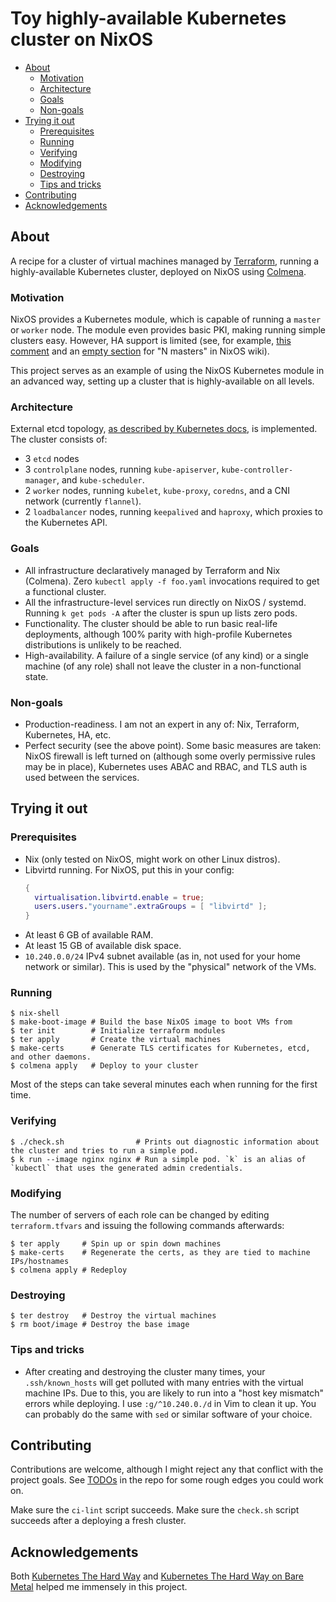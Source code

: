 # Toy highly-available Kubernetes cluster on NixOS

<!-- vim-markdown-toc GFM -->

* [About](#about)
    * [Motivation](#motivation)
    * [Architecture](#architecture)
    * [Goals](#goals)
    * [Non-goals](#non-goals)
* [Trying it out](#trying-it-out)
    * [Prerequisites](#prerequisites)
    * [Running](#running)
    * [Verifying](#verifying)
    * [Modifying](#modifying)
    * [Destroying](#destroying)
    * [Tips and tricks](#tips-and-tricks)
* [Contributing](#contributing)
* [Acknowledgements](#acknowledgements)

<!-- vim-markdown-toc -->

## About

A recipe for a cluster of virtual machines managed by [Terraform](https://www.terraform.io/),
running a highly-available Kubernetes cluster,
deployed on NixOS using [Colmena](https://github.com/zhaofengli/colmena).

### Motivation

NixOS provides a Kubernetes module, which is capable of running a `master` or `worker` node.
The module even provides basic PKI, making running simple clusters easy.
However, HA support is limited (see, for example,
[this comment](https://github.com/NixOS/nixpkgs/blob/acab4d1d4dff1e1bbe95af639fdc6294363cce66/nixos/modules/services/cluster/kubernetes/pki.nix#L329)
and an [empty section](https://nixos.wiki/wiki/Kubernetes#N_Masters_.28HA.29)
for "N masters" in NixOS wiki).

This project serves as an example of using the NixOS Kubernetes module in an advanced way,
setting up a cluster that is highly-available on all levels.

### Architecture

External etcd topology,
[as described by Kubernetes docs](https://kubernetes.io/docs/setup/production-environment/tools/kubeadm/ha-topology/#external-etcd-topology),
is implemented.
The cluster consists of:
* 3 `etcd` nodes
* 3 `controlplane` nodes, running
  `kube-apiserver`, `kube-controller-manager`, and `kube-scheduler`.
* 2 `worker` nodes, running `kubelet`, `kube-proxy`,
  `coredns`, and a CNI network (currently `flannel`).
* 2 `loadbalancer` nodes, running `keepalived` and `haproxy`,
  which proxies to the Kubernetes API.

### Goals
* All infrastructure declaratively managed by Terraform and Nix (Colmena).
  Zero `kubectl apply -f foo.yaml` invocations required to get a functional cluster.
* All the infrastructure-level services run directly on NixOS / systemd.
  Running `k get pods -A` after the cluster is spun up lists zero pods.
* Functionality. The cluster should be able to run basic real-life deployments,
  although 100% parity with high-profile Kubernetes distributions is unlikely to be reached.
* High-availability.
  A failure of a single service (of any kind) or a single machine (of any role)
  shall not leave the cluster in a non-functional state.

### Non-goals
* Production-readiness. I am not an expert in any of: Nix, Terraform, Kubernetes, HA, etc.
* Perfect security (see the above point).
  Some basic measures are taken: NixOS firewall is left turned on
  (although some overly permissive rules may be in place),
  Kubernetes uses ABAC and RBAC,
  and TLS auth is used between the services.

## Trying it out

### Prerequisites

* Nix (only tested on NixOS, might work on other Linux distros).
* Libvirtd running. For NixOS, put this in your config:
  ```nix
  {
    virtualisation.libvirtd.enable = true;
    users.users."yourname".extraGroups = [ "libvirtd" ];
  }
  ```
* At least 6 GB of available RAM.
* At least 15 GB of available disk space.
* `10.240.0.0/24` IPv4 subnet available (as in, not used for your home network or similar).
  This is used by the "physical" network of the VMs.

### Running

```console
$ nix-shell
$ make-boot-image # Build the base NixOS image to boot VMs from
$ ter init        # Initialize terraform modules
$ ter apply       # Create the virtual machines
$ make-certs      # Generate TLS certificates for Kubernetes, etcd, and other daemons.
$ colmena apply   # Deploy to your cluster
```

Most of the steps can take several minutes each when running for the first time.

### Verifying

```console
$ ./check.sh                # Prints out diagnostic information about the cluster and tries to run a simple pod.
$ k run --image nginx nginx # Run a simple pod. `k` is an alias of `kubectl` that uses the generated admin credentials.
```

### Modifying

The number of servers of each role can be changed by editing `terraform.tfvars`
and issuing the following commands afterwards:

```console
$ ter apply     # Spin up or spin down machines
$ make-certs    # Regenerate the certs, as they are tied to machine IPs/hostnames
$ colmena apply # Redeploy
```

### Destroying

```console
$ ter destroy   # Destroy the virtual machines
$ rm boot/image # Destroy the base image
```

### Tips and tricks

* After creating and destroying the cluster many times, your `.ssh/known_hosts`
  will get polluted with many entries with the virtual machine IPs.
  Due to this, you are likely to run into a "host key mismatch" errors while deploying.
  I use `:g/^10.240.0./d` in Vim to clean it up.
  You can probably do the same with `sed` or similar software of your choice.

## Contributing

Contributions are welcome, although I might reject any that conflict with the project goals.
See [TODOs](https://github.com/justinas/nixos-ha-kubernetes/search?q=TODO) in the repo
for some rough edges you could work on.

Make sure the `ci-lint` script succeeds.
Make sure the `check.sh` script succeeds after a deploying a fresh cluster.

## Acknowledgements

Both [Kubernetes The Hard Way](https://github.com/kelseyhightower/kubernetes-the-hard-way)
and [Kubernetes The Hard Way on Bare Metal](https://github.com/Praqma/LearnKubernetes/blob/master/kamran/Kubernetes-The-Hard-Way-on-BareMetal.md)
helped me immensely in this project.
